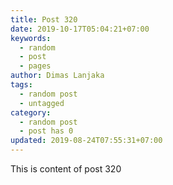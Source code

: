 ```yaml
---
title: Post 320
date: 2019-10-17T05:04:21+07:00
keywords:
  - random
  - post
  - pages
author: Dimas Lanjaka
tags:
  - random post
  - untagged
category:
  - random post
  - post has 0
updated: 2019-08-24T07:55:31+07:00
---
```

This is content of post 320